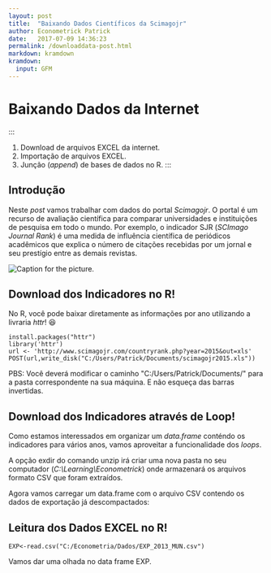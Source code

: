 ```yaml
---
layout: post
title:  "Baixando Dados Científicos da Scimagojr"
author: Econometrick Patrick
date:   2017-07-09 14:36:23
permalink: /downloaddata-post.html
markdown: kramdown
kramdown:
  input: GFM  
---
```



  # Baixando Dados da Internet

:::
1. Download de arquivos EXCEL da internet.
2. Importação de arquivos EXCEL.
3. Junção (*append*) de bases de dados no R.
:::


## Introdução

Neste *post* vamos trabalhar com dados do portal _Scimagojr_. O portal é um recurso de avaliação científica para comparar universidades e instituições de pesquisa em todo o mundo. Por exemplo, o indicador SJR (*SCImago Journal Rank*) é uma medida de influência científica de periódicos acadêmicos que explica o número de citações recebidas por um jornal e seu prestígio entre as demais revistas. 

![Caption for the picture.](/path/to/image.png)


## Download dos Indicadores no R!
No R, você pode baixar diretamente as informações por ano utilizando a livraria *httr*! :satisfied:


```
install.packages("httr")
library('httr')
url <- 'http://www.scimagojr.com/countryrank.php?year=2015&out=xls'
POST(url,write_disk("C:/Users/Patrick/Documents/scimagojr2015.xls"))
```
PBS: Você deverá modificar o caminho "C:/Users/Patrick/Documents/" para a pasta correspondente na sua máquina. E não esqueça das barras invertidas.

## Download dos Indicadores através de Loop!

Como estamos interessados em organizar um *data.frame* conténdo os indicadores para vários anos, vamos aproveitar a funcionalidade dos _loops_.


 A opção exdir do comando unzip irá criar uma nova pasta no seu computador (*_C:\Learning\Econometrick_*) onde armazenará os arquivos formato CSV que foram extraídos.

Agora vamos carregar um data.frame com o arquivo CSV contendo os dados de exportação já descompactados:

## Leitura dos Dados EXCEL no R!
```
EXP<-read.csv("C:/Econometria/Dados/EXP_2013_MUN.csv")
```

Vamos dar uma olhada no data frame EXP.




<span class="image featured"><img src="http://miriadna.com/desctopwalls/images/max/Mountain-from-the-sand.jpg" alt=""></span>
